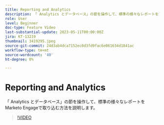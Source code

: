 ```yaml
---
title: Reporting and Analytics
description: 「 Analytics とデータベース」の節を操作して、標準の様々なレポートをMarketo Engageで取り込む方法を説明します。
role: User
level: Beginner
doc-type: Feature Video
last-substantial-update: 2023-05-11T00:00:00Z
jira: KT-13219
thumbnail: 3419295.jpeg
source-git-commit: 24d3ab4dca7152ec0d3fd9fac6e061634d1841ac
workflow-type: tm+mt
source-wordcount: '40'
ht-degree: 0%

---
```



# Reporting and Analytics

「 Analytics とデータベース」の節を操作して、標準の様々なレポートをMarketo Engageで取り込む方法を説明します。

>[!VIDEO](https://video.tv.adobe.com/v/3419295/?learn=on)
